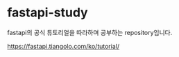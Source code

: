 # fastapi-study

fastapi의 공식 튜토리얼을 따라하며 공부하는 repository입니다.

https://fastapi.tiangolo.com/ko/tutorial/

